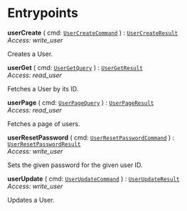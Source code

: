 

# Entrypoints





  
<article>

**userCreate** ( cmd: [`UserCreateCommand`](/docs/user-commands--page#usercreatecommand) ) : [`UserCreateResult`](/docs/user-commands--page#usercreateresult) <br/> *Access: write_user* 

Creates a User.

</article>
<article>

**userGet** ( cmd: [`UserGetQuery`](/docs/user-queries--page#usergetquery) ) : [`UserGetResult`](/docs/user-queries--page#usergetresult) <br/> *Access: read_user* 

Fetches a User by its ID.

</article>
<article>

**userPage** ( cmd: [`UserPageQuery`](/docs/user-queries--page#userpagequery) ) : [`UserPageResult`](/docs/user-queries--page#userpageresult) <br/> *Access: read_user* 

Fetches a page of users.

</article>
<article>

**userResetPassword** ( cmd: [`UserResetPasswordCommand`](/docs/user-commands--page#userresetpasswordcommand) ) : [`UserResetPasswordResult`](/docs/user-commands--page#userresetpasswordresult) <br/> *Access: write_user* 

Sets the given password for the given user ID.

</article>
<article>

**userUpdate** ( cmd: [`UserUpdateCommand`](/docs/user-commands--page#userupdatecommand) ) : [`UserUpdateResult`](/docs/user-commands--page#userupdateresult) <br/> *Access: write_user* 

Updates a User.

</article>

